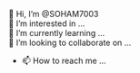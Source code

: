  👋 Hi, I’m @SOHAM7003
 <br>
 👀 I’m interested in ...
 <br>
 🌱 I’m currently learning ...
 <br>
 💞️ I’m looking to collaborate on ...
 <br>
- 📫 How to reach me ...

<!---
SOHAM7003/SOHAM7003 is a ✨ special ✨ repository because its `README.md` (this file) appears on your GitHub profile.
You can click the Preview link to take a look at your changes.
--->
